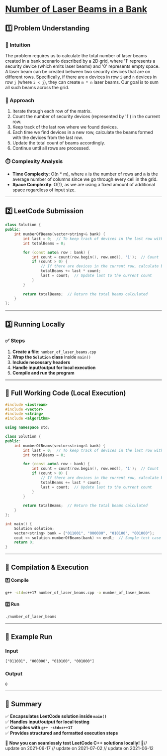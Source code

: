 # **[Number of Laser Beams in a Bank](https://leetcode.com/problems/number-of-laser-beams-in-a-bank/description/)**  

## **1️⃣ Problem Understanding**  
### **📌 Intuition**  
The problem requires us to calculate the total number of laser beams created in a bank scenario described by a 2D grid, where '1' represents a security device (which emits laser beams) and '0' represents empty space. A laser beam can be created between two security devices that are on different rows. Specifically, if there are `m` devices in row `i` and `n` devices in row `j` (where `i < j`), they can create `m * n` laser beams. Our goal is to sum all such beams across the grid.

### **🚀 Approach**  
1. Iterate through each row of the matrix.
2. Count the number of security devices (represented by '1') in the current row.
3. Keep track of the last row where we found devices. 
4. Each time we find devices in a new row, calculate the beams formed with the devices from the last row. 
5. Update the total count of beams accordingly.
6. Continue until all rows are processed.

### **⏱️ Complexity Analysis**  
- **Time Complexity**: O(n * m), where `n` is the number of rows and `m` is the average number of columns since we go through every cell in the grid.  
- **Space Complexity**: O(1), as we are using a fixed amount of additional space regardless of input size.  

---  

## **2️⃣ LeetCode Submission**  
```cpp
class Solution {
public:
    int numberOfBeams(vector<string>& bank) {
        int last = 0;  // To keep track of devices in the last row with devices
        int totalBeams = 0;

        for (const auto& row : bank) {
            int count = count(row.begin(), row.end(), '1');  // Count '1's in the current row
            if (count > 0) {
                // If there are devices in the current row, calculate beams with the last row
                totalBeams += last * count;
                last = count;  // Update last to the current count
            }
        }
        
        return totalBeams;  // Return the total beams calculated
    }
};  
```  

---  

## **3️⃣ Running Locally**  
### **✅ Steps**  
1. **Create a file**: `number_of_laser_beams.cpp`  
2. **Wrap the `Solution` class** inside `main()`  
3. **Include necessary headers**  
4. **Handle input/output for local execution**  
5. **Compile and run the program**  

---  

## **📝 Full Working Code (Local Execution)**  
```cpp
#include <iostream>
#include <vector>
#include <string>
#include <algorithm>

using namespace std;

class Solution {
public:
    int numberOfBeams(vector<string>& bank) {
        int last = 0;  // To keep track of devices in the last row with devices
        int totalBeams = 0;

        for (const auto& row : bank) {
            int count = count(row.begin(), row.end(), '1');  // Count '1's in the current row
            if (count > 0) {
                // If there are devices in the current row, calculate beams with the last row
                totalBeams += last * count;
                last = count;  // Update last to the current count
            }
        }
        
        return totalBeams;  // Return the total beams calculated
    }
};

int main() {
    Solution solution;
    vector<string> bank = {"011001", "000000", "010100", "001000"};
    cout << solution.numberOfBeams(bank) << endl;  // Sample test case
    return 0;
}  
```  

---  

## **🔧 Compilation & Execution**  
#### **1️⃣ Compile**  
```bash
g++ -std=c++17 number_of_laser_beams.cpp -o number_of_laser_beams
```  

#### **2️⃣ Run**  
```bash
./number_of_laser_beams
```  

---  

## **🎯 Example Run**  
### **Input**  
```
["011001", "000000", "010100", "001000"]
```  
### **Output**  
```
8
```  

---  

## **📌 Summary**  
✅ **Encapsulates LeetCode solution inside `main()`**  
✅ **Handles input/output for local testing**  
✅ **Compiles with `g++ -std=c++17`**  
✅ **Provides structured and formatted execution steps**  

🚀 **Now you can seamlessly test LeetCode C++ solutions locally!** 🚀// update on 2021-06-17
// update on 2021-07-02
// update on 2021-06-12
